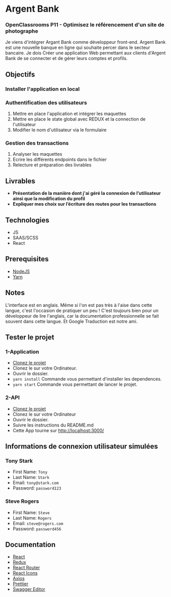 # Argent Bank
### OpenClassrooms P11 - Optimisez le référencement d'un site de photographe

Je viens d'intégrer Argant Bank comme développeur front-end. Argent Bank est une nouvelle banque en ligne qui souhaite percer dans le secteur bancaire. Je dois Créer une application Web permettant aux clients d'Argent Bank de se connecter et de gérer leurs comptes et profils.


## Objectifs

### Installer l'application en local
### Authentification des utilisateurs
1. Mettre en place l'application et intégrer les maquettes
2. Mettre en place le state global avec REDUX et la connection de l'utilisateur
3. Modifier le nom d'utilisateur via le formulaire
### Gestion des transactions
1. Analyser les maquettes
2. Ecrire les différents endpoints dans le fichier
3. Relecture et préparation des livrables 

## Livrables

- **Présentation de la manière dont j'ai géré la connexion de l’utilisateur ainsi que la modification du profil**
- **Expliquer mes choix sur l’écriture des routes pour les transactions**

## Technologies

* JS
* SAAS/SCSS
* React

## Prerequisites

* [NodeJS](https://nodejs.org/en/)
* [Yarn](https://yarnpkg.com/) 

## Notes

L'interface est en anglais. Même si l'on est pas très à l'aise dans cette langue, c'est l'occasion de pratiquer un peu ! C'est toujours bien pour un développeur de lire l'anglais, car la documentation professionnelle se fait souvent dans cette langue. Et Google Traduction est notre ami.

## Tester le projet

### 1-Application

* [Clonez le projet](https://github.com/Weeskin/P11_ArgentBank-website)
* Clonez le sur votre Ordinateur.
* Ouvrir le dossier.
* ```yarn install``` Commande vous permettant d'installer les dependences.
* ```yarn start``` Commande vous permettant de lancer le projet.


### 2-API

* [Clonez le projet](https://github.com/OpenClassrooms-Student-Center/Project-10-Bank-API)
* Clonez le sur votre Ordinateur
* Ouvrir le dossier.
* Suivre les instructions du README.md
* Cette App tourne sur [http://localhost:3000/](http://localhost:3000/)

## Informations de connexion utilisateur simulées

### Tony Stark

- First Name: `Tony`
- Last Name: `Stark`
- Email: `tony@stark.com`
- Password: `password123`

### Steve Rogers

- First Name: `Steve`
- Last Name: `Rogers`
- Email: `steve@rogers.com`
- Password: `password456`

## Documentation

- [React](https://fr.reactjs.org/)
- [Redux](https://redux.js.org/)
- [React Router](https://v5.reactrouter.com/web/guides/quick-start)
- [React Icons](https://react-icons.github.io/react-icons/)
- [Axios](https://axios-http.com/docs/intro)
- [Prettier](https://prettier.io/docs/en/install.html)
- [Swagger Editor](https://swagger.io/tools/swagger-editor/)
